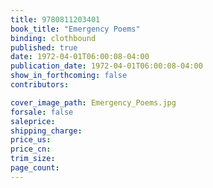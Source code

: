 ```yaml
---
title: 9780811203401
book_title: "Emergency Poems"
binding: clothbound
published: true
date: 1972-04-01T06:00:08-04:00
publication_date: 1972-04-01T06:00:08-04:00
show_in_forthcoming: false
contributors:

cover_image_path: Emergency_Poems.jpg
forsale: false
saleprice:
shipping_charge:
price_us:
price_cn:
trim_size:
page_count:
---
```


